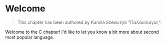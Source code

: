 # Welcome

 > This chapter has been authored by Kamila Szewczyk "Παλαιολόγος".

Welcome to the C chapter! I'd like to let you know a bit more about second most popular language.

